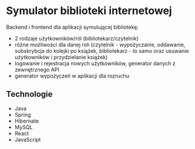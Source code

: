 # Symulator biblioteki internetowej

Backend i frontend dla aplikacji symulującej bibliotekę:
- 2 rodzaje użytkowników/ról (bibliotekarz/czytelnik)
- różne możliwości dla danej roli (czytelnik - wypożyczanie, oddawanie, subskrybcja do kolejki po książek, bibliotekarz - to samo oraz usuwanie użytkowników i przydzielanie książek)
- logowanie i rejestracja nowych użytkowników, generator danych z zewnętrznego API
- generator wypożyczeń w aplikacji dla rozruchu

## Technologie
- Java
- Spring
- Hibernate
- MySQL
- React
- JavaScript
